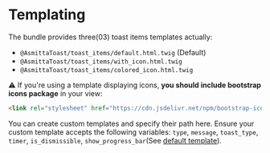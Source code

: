 # Templating

The bundle provides three(03) toast items templates actually:

- `@AsmittaToast/toast_items/default.html.twig` (Default)
- `@AsmittaToast/toast_items/with_icon.html.twig`
- `@AsmittaToast/toast_items/colored_icon.html.twig`

:warning: If you're using a template displaying icons, **you should include bootstrap icons package** in your view:

```html
<link rel="stylesheet" href="https://cdn.jsdelivr.net/npm/bootstrap-icons@1.11.3/font/bootstrap-icons.min.css">
```

You can create custom templates and specify their path here. Ensure your custom template accepts the following variables: `type`, `message`, `toast_type`, `timer`, `is_dismissible`, `show_progress_bar`(See [default template](../templates/toast_items/default.html.twig)).
